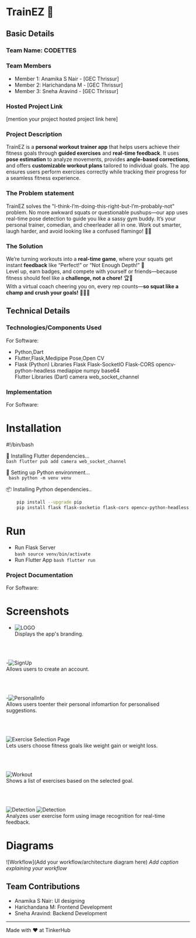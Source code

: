 # TrainEZ 🎯


## Basic Details
### Team Name: CODETTES


### Team Members
- Member 1: Anamika S Nair - [GEC Thrissur]
- Member 2: Harichandana M - [GEC Thrissur]
- Member 3: Sneha Aravind  - [GEC Thrissur]

### Hosted Project Link
[mention your project hosted project link here]

### Project Description
TrainEZ is a **personal workout trainer app** that helps users achieve their fitness goals through **guided exercises** and **real-time feedback**. It uses **pose estimation** to analyze movements, provides **angle-based corrections**, and offers **customizable workout plans** tailored to individual goals. The app ensures users perform exercises correctly while tracking their progress for a seamless fitness experience.

### The Problem statement
TrainEZ solves the "I-think-I’m-doing-this-right-but-I’m-probably-not" problem. No more awkward squats or questionable pushups—our app uses real-time pose detection to guide you like a sassy gym buddy. It’s your personal trainer, comedian, and cheerleader all in one. Work out smarter, laugh harder, and avoid looking like a confused flamingo! 🚀💪

### The Solution
We’re turning workouts into a **real-time game**, where your squats get instant **feedback** like “Perfect!” or “Not Enough Depth!” 🎯  
Level up, earn badges, and compete with yourself or friends—because fitness should feel like a **challenge, not a chore!** 🏆💪  
With a virtual coach cheering you on, every rep counts—**so squat like a champ and crush your goals!** 🚀😎🔥

## Technical Details
### Technologies/Components Used
For Software:
- Python,Dart
- Flutter,Flask,Medipipe Pose,Open CV
- Flask (Python) Libraries
    Flask
    Flask-SocketIO
    Flask-CORS
    opencv-python-headless
    mediapipe
    numpy
    base64  
Flutter Libraries (Dart)
    camera
    web_socket_channel

### Implementation
For Software:
# Installation
#!/bin/bash

🚀 Installing Flutter dependencies...   
```bash flutter pub add camera web_socket_channel ```

🐍 Setting up Python environment...   
``` bash python -m venv venv```

📦 Installing Python dependencies..   
```bash
    pip install --upgrade pip
    pip install flask flask-socketio flask-cors opencv-python-headless mediapipe numpy
```

# Run
- Run Flask Server   
  ```bash source venv/bin/activate```
- Run Flutter App
  ```bash flutter run```

### Project Documentation
For Software:

# Screenshots 
- ![LOGO](Logo.png)  
    Displays the app's branding.

<br><br>

-![SignUp](Sign_Up.png)   
    Allows users to create an account.

<br><br>

-![PersonalInfo](Personal_Info.png)   
    Allows users toenter their personal infomartion for personalised suggestions.

<br><br>

![Exercise Selection Page](Exercise.png)   
Lets users choose fitness goals like weight gain or weight loss.

<br><br>

![Workout](Workout.png)   
Shows a list of exercises based on the selected goal.

<br><br>

![Detection](detect1.png) 
![Detection](detect2.png)   
Analyzes user exercise form using image recognition for real-time feedback.



# Diagrams
![Workflow](Add your workflow/architecture diagram here)
*Add caption explaining your workflow*


## Team Contributions
- Anamika S Nair: UI designing
- Harichandana M: Frontend Development
- Sneha Aravind: Backend Development

---
Made with ❤️ at TinkerHub

